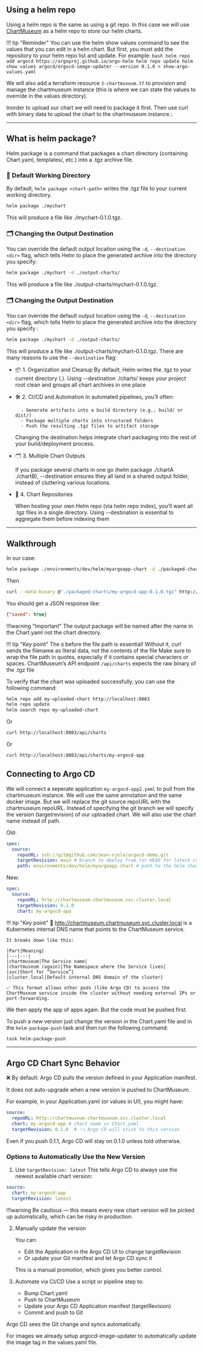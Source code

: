 ## Using a helm repo

Using a helm repo is the same as using a git repo. In this case we will use [ChartMuseum](https://github.com/helm/chartmuseum) as a helm repo to store our helm charts.

!!! tip "Reminder"
    You can use the helm show values command to see the values that you can edit in a helm chart. But first, you must add the repository to your helm repo list and update. For example:
    ```bash
    helm repo add argocd https://argoproj.github.io/argo-helm
    helm repo update
    helm show values argocd/argocd-image-updater --version 0.1.0 > show-argo-values.yaml
    ```

We will also add a terraform resource `3-chartmuseum.tf` to provision and manage the chartmuseum instance (this is where we can state the values to override in the values directory). 

Inorder to upload our chart we will need to package it first. Then use curl with binary data to upload the chart to the chartmuseum instance.:

---

## What is helm package?

Helm package is a command that packages a chart directory (containing Chart.yaml, templates/, etc.) into a .tgz archive file.

### 📁 Default Working Directory

By default, `helm package <chart-path>` writes the .tgz file to your current working directory.

```sh
helm package ./mychart
```

This will produce a file like ./mychart-0.1.0.tgz.

### 🗂️ Changing the Output Destination

You can override the default output location using the `-d`, `--destination <dir>` flag, which tells Helm to place the generated archive into the directory you specify:

```sh
helm package ./mychart -d ./output-charts/
```

This will produce a file like ./output-charts/mychart-0.1.0.tgz.

### 🗂️ Changing the Output Destination

You can override the default output location using the `-d`, `--destination <dir>` flag, which tells Helm to place the generated archive into the directory you specify :

```sh
helm package ./mychart -d ./output-charts/
```

This will produce a file like ./output-charts/mychart-0.1.0.tgz. There are many reasons to use the `--destination` flag:

- 📦 1. Organization and Cleanup
By default, Helm writes the .tgz to your current directory (.).
Using --destination ./charts/ keeps your project root clean and groups all chart archives in one place 

- 🛠️ 2. CI/CD and Automation
    In automated pipelines, you’ll often:

        - Generate artifacts into a build directory (e.g., build/ or dist/)
        - Package multiple charts into structured folders
        - Push the resulting .tgz files to artifact storage
    Changing the destination helps integrate chart packaging into the rest of your build/deployment process.

- 🗂️ 3. Multiple Chart Outputs

    If you package several charts in one go (helm package ./chartA ./chartB), --destination ensures they all land in a shared output folder, instead of cluttering various locations.

- 🧩 4. Chart Repositories

    When hosting your own Helm repo (via helm repo index), you’ll want all .tgz files in a single directory. Using --destination is essential to aggregate them before indexing them

---

## Walkthrough

In our case:

```bash
helm package ./environments/dev/helm/myargoapp-chart -d ./packaged-charts/
```
Then 

```bash
curl --data-binary @"./packaged-charts/my-argocd-app-0.1.0.tgz" http://localhost:8083/api/charts
```
You should get a JSON response like:

```json
{"saved": true}
```

!!!warning "Important"
    The output package will be named after the name in the Chart.yaml not the chart directory.

!!! tip "Key point"
    The `@` before the file path is essential! Without it, curl sends the filename as literal data, not the contents of the file Make sure to wrap the file path in quotes, especially if it contains special characters or spaces. ChartMuseum’s API endpoint `/api/charts` expects the raw binary of the .tgz file 

To verify that the chart was uploaded successfully, you can use the following command:

```bash
helm repo add my-uploaded-chart http://localhost:8083
helm repo update
helm search repo my-uploaded-chart
```

Or

```bash
curl http://localhost:8083/api/charts
```

Or 

```bash
curl http://localhost:8083/api/charts/my-argocd-app
```

 
## Connecting to Argo CD

We will connect a seperate application `my-argocd-app2.yaml` to pull from the chartmuseum instance. We will use the same annotation and the same docker image. But we will replace the git source repoURL with the chartmuseum repoURL. Instead of specifying the git branch we will specify the version (targetrevision) of our uploaded chart. We will also use the chart name instead of path.  

Old:

```yaml
spec:
  source:
    repoURL: ssh://git@github.com/sean-njela/argocd-demo.git
    targetRevision: main # branch to deploy from (or HEAD for latest commit)
    path: environments/dev/helm/myargoapp-chart # path to the helm chart (app0)
```

New:

```yaml
spec:
  source:
    repoURL: http://chartmuseum.chartmuseum.svc.cluster.local
    targetRevision: 0.1.0
    chart: my-argocd-app
```
!!! tip "Key point"
    🧠 http://chartmuseum.chartmuseum.svc.cluster.local is a Kubernetes internal DNS name that points to the ChartMuseum service.

    It breaks down like this:

    |Part|Meaning|
    |---|---|
    |chartmuseum|The Service name|
    |chartmuseum (again)|The Namespace where the Service lives|
    |svc|Short for “Service”|
    |cluster.local|Default internal DNS domain of the cluster|

    ✅ This format allows other pods (like Argo CD) to access the ChartMuseum service inside the cluster without needing external IPs or port-forwarding.

We then apply the app of apps again. But the code must be pushed first.

To push a new version just change the version in the Chart.yaml file and in the `helm-package-push` task and then run the following command:

```bash
task helm-package-push
```

---

## Argo CD Chart Sync Behavior

❌ By default:
Argo CD pulls the version defined in your Application manifest.

It does not auto-upgrade when a new version is pushed to ChartMuseum.

For example, in your Application.yaml (or values in UI), you might have:

```yaml
source:
  repoURL: http://chartmuseum.chartmuseum.svc.cluster.local
  chart: my-argocd-app # chart name in Chart.yaml
  targetRevision: 0.1.0  # 👈 Argo CD will stick to this version
```
Even if you push 0.1.1, Argo CD will stay on 0.1.0 unless told otherwise.

### Options to Automatically Use the New Version

 1. Use `targetRevision: latest`
    This tells Argo CD to always use the newest available chart version:

```yaml
source:
  chart: my-argocd-app
  targetRevision: latest
```

!!!warning
    Be cautious — this means every new chart version will be picked up automatically, which can be risky in production.

 2. Manually update the version
    
    You can:

    - Edit the Application in the Argo CD UI to change targetRevision
    - Or update your Git manifest and let Argo CD sync it

    This is a manual promotion, which gives you better control.

 3. Automate via CI/CD
    Use a script or pipeline step to:

    - Bump Chart.yaml
    - Push to ChartMuseum
    - Update your Argo CD Application manifest (targetRevision)
    - Commit and push to Git

Argo CD sees the Git change and syncs automatically.

For images we already setup argocd-image-updater to automatically update the image tag in the values.yaml file. 
